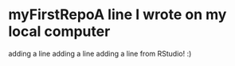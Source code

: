 # myFirstRepoA line I wrote on my local computer
adding a line
adding a line
adding a line from RStudio! :)
